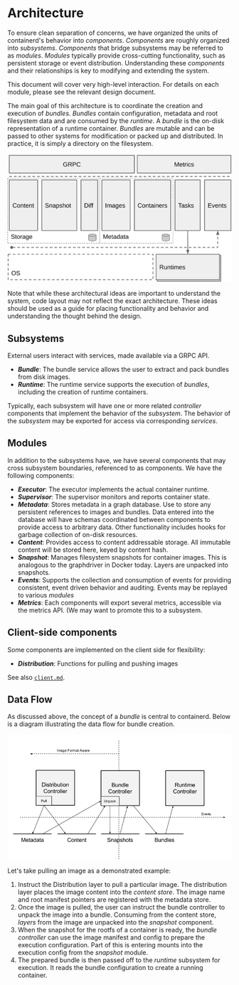 # Architecture

To ensure clean separation of concerns, we have organized the units of
containerd's behavior into _components_. _Components_ are roughly organized
into _subsystems_. _Components_ that bridge subsystems may be referred to as
_modules_. _Modules_ typically provide cross-cutting functionality, such as
persistent storage or event distribution. Understanding these _components_ and
their relationships is key to modifying and extending the system.

This document will cover very high-level interaction. For details on each
module, please see the relevant design document.

The main goal of this architecture is to coordinate the creation and execution
of _bundles_.  _Bundles_ contain configuration, metadata and root filesystem
data and are consumed by the _runtime_. A _bundle_ is the on-disk
representation of a runtime container. _Bundles_ are mutable and can be passed
to other systems for modification or packed up and distributed. In practice, it
is simply a directory on the filesystem. 

![Architecture](architecture.png)

Note that while these architectural ideas are important to understand the
system, code layout may not reflect the exact architecture. These ideas should
be used as a guide for placing functionality and behavior and understanding the
thought behind the design.

## Subsystems

External users interact with services, made available via a GRPC API.

- __*Bundle*__: The bundle service allows the user to extract and pack bundles
  from disk images.
- __*Runtime*__: The runtime service supports the execution of _bundles_,
  including the creation of runtime containers.

Typically, each subsystem will have one or more related _controller_ components
that implement the behavior of the _subsystem_. The behavior of the _subsystem_
may be exported for access via corresponding _services_.

## Modules

In addition to the subsystems have, we have several components that may cross
subsystem boundaries, referenced to as components. We have the following
components:

- __*Executor*__: The executor implements the actual container runtime.
- __*Supervisor*__: The supervisor monitors and reports container state.
- __*Metadata*__: Stores metadata in a graph database. Use to store any
  persistent references to images and bundles. Data entered into the
  database will have schemas coordinated between components to provide access
  to arbitrary data. Other functionality includes hooks for garbage collection
  of on-disk resources.
- __*Content*__: Provides access to content addressable storage. All immutable
  content will be stored here, keyed by content hash.
- __*Snapshot*__: Manages filesystem snapshots for container images. This is
  analogous to the graphdriver in Docker today. Layers are unpacked into
  snapshots.
- __*Events*__: Supports the collection and consumption of events for providing
  consistent, event driven behavior and auditing. Events may be replayed to
  various _modules_
- __*Metrics*__: Each components will export several metrics, accessible via
  the metrics API. (We may want to promote this to a subsystem.

## Client-side components

Some components are implemented on the client side for flexibility:

- __*Distribution*__: Functions for pulling and pushing images

See also [`client.md`](client.md).

## Data Flow

As discussed above, the concept of a _bundle_ is central to containerd. Below
is a diagram illustrating the data flow for bundle creation.

![data-flow](data-flow.png)

Let's take pulling an image as a demonstrated example:

1. Instruct the Distribution layer to pull a particular image. The distribution
   layer places the image content into the _content store_. The image name and
   root manifest pointers are registered with the metadata store.
2. Once the image is pulled, the user can instruct the bundle controller to
   unpack the image into a bundle. Consuming from the content store, _layers_
   from the image are unpacked into the _snapshot_ component.
3. When the snapshot for the rootfs of a container is ready, the _bundle
   controller_ can use the image manifest and config to prepare the execution
   configuration. Part of this is entering mounts into the execution config
   from the _snapshot_ module.
4. The prepared bundle is then passed off to the _runtime_ subsystem for
   execution. It reads the bundle configuration to create a running container.

